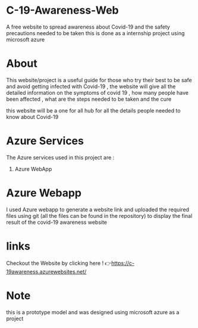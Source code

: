 # C-19-Awareness-Web
A free website to spread awareness about Covid-19 and the safety precautions needed to be taken 
this is done as a internship project using microsoft azure 
# About 
This website/project is a useful guide for those who try their best to be safe and avoid getting infected with Covid-19 , 
the website will give all the detailed information on the symptoms of covid 19 , how many people have been affected , what are the steps needed to be taken 
and the cure 

this website will be a one for all hub for all the details people needed to know about Covid-19

# Azure Services
The Azure services used in this project are : 
1. Azure WebApp

# Azure Webapp
I used Azure webapp to generate a website link and uploaded the required files using git (all the  files can be found in the repository) to display the final result of the 
covid-19 awareness website 

# links
Checkout the Website by clicking here ! 👉https://c-19awareness.azurewebsites.net/


# Note 
this is a prototype model and was designed using microsoft azure as a project 
